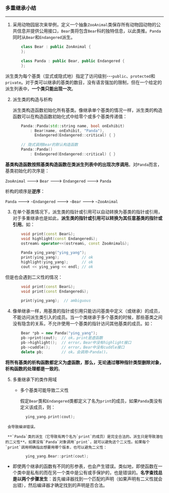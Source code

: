 ### 多重继承小结
----------------
1. 采用动物园层次来举例，定义一个抽象`ZooAnimal`类保存所有动物园动物的公共信息并提供公用接口，`Bear`类将包含`Bear`科的独特信息，以此类推。`Panda`同时从`Bear`和`Endangered`派生。
```cpp
	   class Bear : public ZonAnimal {
	   };
	   
	   class Panda : public Bear, public Endangered {
	   };
```   
   派生类为每个基类（显式或隐式地）指定了访问级别---`public`、`protected`和`private`。对于类可以继承的基类的数目，没有语言强加的限制，但在一个给定的派生列表中，**一个类只能出现一次**。
   
2. 派生类的构造与析构

	派生类构造函数初始化所有基类。像继承单个基类的情况一样，派生类的构造函数可以在构造函数初始化式中给零个或多个基类传递值：
```cpp	
	   Panda::Panda(std::string name, bool onExhibit)
	       : Bear(name, onExhibit, "Panda"),
	         Endangered(Endangered::critical) { }
	         
	   // 隐式调用Bear的默认构造函数
	   Panda::Panda()
	       : Endangered(Endangered::critical) { }
```  	       
   **基类构造函数按照基类构造函数在类派生列表中的出现次序调用**。对`Panda`而言，基类初始化的次序是：
   
   `ZooAnimal` ---> `Bear` ---> `Endangered` ---> `Panda`
   
   析构的顺序是**逆序**：
   
   `Panda` ---> `~Endangered` ---> `~Bear` ---> `~ZooAnimal`
   
3. 在单个基类情况下，派生类的指针或引用可以自动转换为基类的指针或引用，对于多重继承也是如此，**派生类的指针或引用可以转换为其任意基类的指针或引用**。如：

```cpp	
	   void print(const Bear&);
	   void highlight(const Endangered&);
	   ostream& operator<<(ostream&, const ZooAnimal&);
	   
	   Panda ying_yang("ying_yang");
	   print(ying_yang);          // ok
	   highlight(ying_yang);      // ok
	   cout << ying_yang << endl; // ok
``` 
   但是也会遇到二义性的情况：
   
```cpp   
   	   void print(const Bear&);
   	   void print(const Endangered&);
   	   
       print(ying_yang);  // ambiguous
``` 
4. 像单继承一样，用基类的指针或引用只能访问基类中定义（或继承）的成员，不能访问派生类引入的成员。当一个类继承于多个基类的时候，那些基类之间没有隐含的关系，不允许使用一个基类的指针访问其他基类的成员。如：

```cpp
	   Bear *pb = new Panda("ying_yang");
	   pb->print(cout);  // ok，print是虚函数
	   pb->highlight();  // error。Bear中没有highlight接口
	   pb->cuddle();     // error。Bear中没有cuddle接口
	   delete pb;        // ok。会调用~Panda()。
```
	   
   **将所有基类的析构函数都定义为虚函数，那么，无论通过哪种指针类型删除对象，析构函数的处理都是一致的**。
   
5. 多重继承下的类作用域

   - 多个基类可能导致二义性
   
     假定`Bear`类和`Endangered`类都定义了名为`print`的成员，如果`Panda`类没有定义该成员，则：

```cpp     
         ying_yang.print(cout);
```      
     会导致编译错误。
     
     **`Panda`类的派生（它导致有两个名为`print`的成员）是完全合法的。派生只是导致潜在的二义性**。如果没有`Panda`对象调用`print`，就可以避免这个二义性。如果每个`print`调用明确指出想要用哪个版本，也可以避免二义性：
     
```cpp     
         ying_yang.Bear::print(cout);
```         
   - 即使两个继承的函数有不同的形参表，也会产生错误。类似地，即使函数在一个类中是私有的而在另一个类中是公有或手保护的，也是错误的。**名字查找总是以两个步骤发生**：首先编译器找到一个匹配的声明（如果声明有二义性就会出错），然后编译器才确定找到的声明是否合法。
